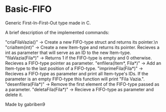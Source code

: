 # Basic-FIFO
Generic First-In-First-Out type made in C.

A brief description of the implemented commands:

"criaFilaVazia()" -> Create a new FIFO-type struct and returns its pointer.\n
"criaItem(int)" -> Create a new Item-type and returns its pointer. Recieves a int as parameter that will serve as an ID to the new Item-type.
"filaVazia(Fila*)" -> Returns 1 if the FIFO-type is empty and 0 otherwise. Recieves a FIFO-type pointer as parameter.
"enfilera(Item*, Fila*)" -> Add an Item-type to the last position of a FIFO-type.
"imprimeFila(Fila*)" -> Recieves a FIFO-type as parameter and print all Item-type's IDs. If the parameter is an empty FIFO-type this function will print "Fila Vazia.".
"desenfilera(Fila*)" -> Remove the first element of the FIFO-type passed as a parameter.
"deletaFila(Fila*)" -> Recieve a FIFO-type as parameter and delete it. 

Made by gabriben9
